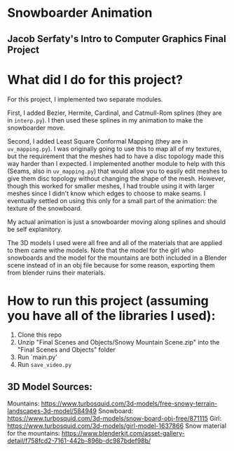 # Snowboarder Animation
## Jacob Serfaty's Intro to Computer Graphics Final Project

# What did I do for this project?

For this project, I implemented two separate modules.

First, I added Bezier, Hermite, Cardinal, and Catmull-Rom splines (they are in `interp.py`). 
I then used these splines in my animation to make the snowboarder move.

Second, I added Least Square Conformal Mapping (they are in `uv_mapping.py`).
I was originally going to use this to map all of my textures, but the requirement
that the meshes had to have a disc topology made this way harder than I expected.
I implemented another module to help with this (Seams, also in `uv_mapping.py`)
that would allow you to easily edit meshes to give them disc topology without changing 
the shape of the mesh. However, though this worked for smaller meshes, I had
trouble using it with larger meshes since I didn't know which edges to choose to make
seams. I eventually settled on using this only for a small part of the animation:
the texture of the snowboard.

My actual animation is just a snowboarder moving along splines and should be self explanitory.

The 3D models I used were all free and all of the materials that are applied to them came 
withe models. Note that the model for the girl who snowboards and the model for the 
mountains are both included in a Blender scene instead of in an obj file because
for some reason, exporting them from blender ruins their materials.

# How to run this project (assuming you have all of the libraries I used):
1. Clone this repo
2. Unzip "Final Scenes and Objects/Snowy Mountain Scene.zip" into the "Final Scenes and Objects" folder
2. Run `main.py'
3. Run `save_video.py`

## 3D Model Sources:
Mountains: https://www.turbosquid.com/3d-models/free-snowy-terrain-landscapes-3d-model/584949
Snowboard: https://www.turbosquid.com/3d-models/snow-board-obj-free/871115
Girl: https://www.turbosquid.com/3d-models/girl-model-1637866
Snow material for the mountains: https://www.blenderkit.com/asset-gallery-detail/f758fcd2-7161-442b-896b-dc987bdef98b/